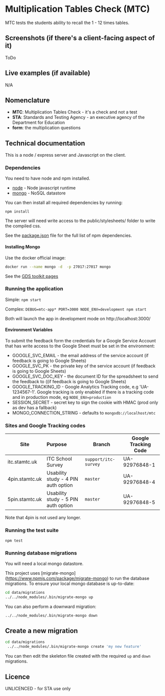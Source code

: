 # Multiplication Tables Check (MTC)

MTC tests the students ability to recall the 1 - 12 times tables.

## Screenshots (if there's a client-facing aspect of it)

ToDo

## Live examples (if available)

N/A

## Nomenclature

- **MTC**: Multiplication Tables Check - it's a check and not a test
- **STA**: Standards and Testing Agency - an executive agency of the Department for Education
- **form**: the multiplication questions

## Technical documentation

This is a node / express server and Javascript on the client. 

### Dependencies

You need to have node and npm installed.

- [node](https://nodejs.org/) - Node javascript runtime 
- [mongo](https://www.mongodb.com/) - NoSQL datastore

You can then install all required dependencies by running:

`npm install`

The server will need write access to the public/stylesheets/ folder to write the compiled css.

See the [package.json](./package.json) file for the full list of npm dependencies.

#### Installing Mongo

Use the docker official image:

```bash
docker run --name mongo -d  -p 27017:27017 mongo
```

See the [GDS toolkit pages](https://www.gov.uk/service-manual/design/using-the-govuk-template-frontend-toolkit-and-elements)

### Running the application

Simple: `npm start`

Complex: `DEBUG=mtc-app* PORT=3000 NODE_ENV=development npm start`

Both will launch the app in development mode on http://localhost:3000/

#### Environment Variables

To submit the feedback form the credentials for a Google Service Account that has write access to the Google 
Sheet must be set in the environment:

* GOOGLE_SVC_EMAIL - the email address of the service account (if feedback is going to Google Sheets)
* GOOGLE_SVC_PK - the private key of the service account (if feedback is going to Google Sheets)
* GOOGLE_SVC_DOC_KEY - the document ID for the spreadsheet to send the feedback to ((if feedback is going to Google Sheets)
* GOOGLE_TRACKING_ID - Google Analytics Tracking code, e.g 'UA-1234567-1'.  Google tracking is only enabled if there is
  a tracking code and in production mode, eg `NODE_ENV=production`
* SESSION_SECRET - secret key to sign the cookie with HMAC (prod only as dev has a fallback)
* MONGO_CONNECTION_STRING - defaults to `mongodb://localhost/mtc`

### Sites and Google Tracking codes

| Site                  | Purpose        | Branch | Google Tracking Code |
| --------------------- | :------------- | ------ | -------------------- |
| itc.stamtc.uk         | ITC School Survey     | `support/itc-survey`   | UA-92976848-1 |
| 4pin.stamtc.uk        | Usability study - 4 PIN auth option | `master` | UA-92976848-4 |
| 5pin.stamtc.uk        | Usability study - 5 PIN auth option | `master` | UA-92976848-5 |

Note that 4pin is not used any longer.

### Running the test suite

`npm test`

### Running database migrations

You will need a local mongo datastore.

This project uses [migrate-mongo] (https://www.npmjs.com/package/migrate-mongo) to run the database migrations.  To 
ensure your local mongo database is up-to-date:

```bash
cd data/migrations
../../node_modules/.bin/migrate-mongo up
```

You can also perform a downward migration:

```bash
../../node_modules/.bin/migrate-mongo down
```

## Create a new migration

```bash
cd data/migrations
 ../../node_modules/.bin/migrate-mongo create 'my new feature'
```
You can then edit the skeleton file created with the required `up` and `down` migrations. 

## Licence

UNLICENCED - for STA use only
